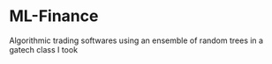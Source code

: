 # ML-Finance
Algorithmic trading softwares using an ensemble of random trees in a gatech class I took
